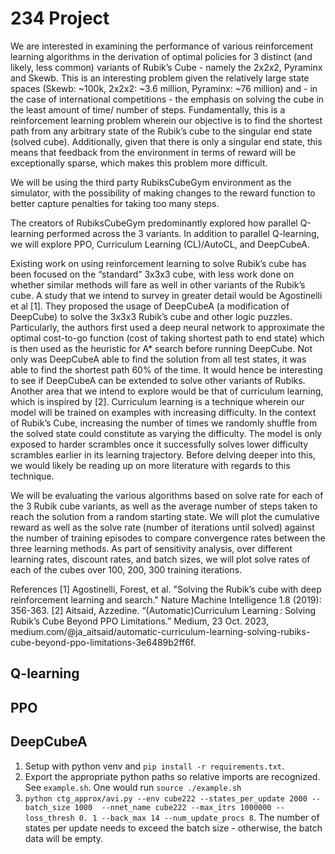 # 234 Project

We are interested in examining the performance of various reinforcement learning algorithms in the derivation of optimal policies for 3 distinct (and likely, less common) variants of Rubik’s Cube - namely the 2x2x2, Pyraminx and Skewb. This is an interesting problem given the relatively large state spaces (Skewb: ~100k, 2x2x2: ~3.6 million, Pyraminx: ~76 million) and - in the case of international competitions - the emphasis on solving the cube in the least amount of time/ number of steps. Fundamentally, this is a reinforcement learning problem wherein our objective is to find the shortest path from any arbitrary state of the Rubik’s cube to the singular end state (solved cube). Additionally, given that there is only a singular end state, this means that feedback from the environment in terms of reward will be exceptionally sparse, which makes this problem more difficult.

We will be using the third party RubiksCubeGym environment as the simulator, with the possibility of making changes to the reward function to better capture penalties for taking too many steps.

The creators of RubiksCubeGym predominantly explored how parallel Q-learning performed across the 3 variants. In addition to parallel Q-learning, we will explore PPO, Curriculum Learning (CL)/AutoCL, and DeepCubeA.

Existing work on using reinforcement learning to solve Rubik’s cube has been focused on the “standard” 3x3x3 cube, with less work done on whether similar methods will fare as well in other variants of the Rubik’s cube. A study that we intend to survey in greater detail would be Agostinelli et al [1]. They proposed the usage of DeepCubeA (a modification of DeepCube) to solve the 3x3x3 Rubik’s cube and other logic puzzles. Particularly, the authors first used a deep neural network to approximate the optimal cost-to-go function (cost of taking shortest path to end state) which is then used as the heuristic for A* search before running DeepCube. Not only was DeepCubeA able to find the solution from all test states, it was able to find the shortest path 60% of the time. It would hence be interesting to see if DeepCubeA can be extended to solve other variants of Rubiks.
Another area that we intend to explore would be that of curriculum learning, which is inspired by [2]. Curriculum learning is a technique wherein our model will be trained on examples with increasing difficulty. In the context of Rubik’s Cube, increasing the number of times we randomly shuffle from the solved state could constitute as varying the difficulty. The model is only exposed to harder scrambles once it successfully solves lower difficulty scrambles earlier in its learning trajectory. Before delving deeper into this, we would likely be reading up on more literature with regards to this technique.

We will be evaluating the various algorithms based on solve rate for each of the 3 Rubik cube variants, as well as the average number of steps taken to reach the solution from a random starting state. We will plot the cumulative reward as well as the solve rate (number of iterations until solved) against the number of training episodes to compare convergence rates between the three learning methods. As part of sensitivity analysis, over different learning rates, discount rates, and batch sizes, we will plot solve rates of each of the cubes over 100, 200, 300 training iterations. 

References
[1] Agostinelli, Forest, et al. "Solving the Rubik’s cube with deep reinforcement learning and search." Nature Machine Intelligence 1.8 (2019): 356-363.
[2] Aitsaid, Azzedine. “(Automatic)Curriculum Learning : Solving Rubik’s Cube Beyond PPO Limitations.” Medium, 23 Oct. 2023, medium.com/@ja_aitsaid/automatic-curriculum-learning-solving-rubiks-cube-beyond-ppo-limitations-3e6489b2ff6f. 

## Q-learning

## PPO

## DeepCubeA

1. Setup with python venv and `pip install -r requirements.txt`.
2. Export the appropriate python paths so relative imports are recognized. See `example.sh`. One would run `source ./example.sh`
3. `python ctg_approx/avi.py --env cube222 --states_per_update 2000 --batch_size 1000  --nnet_name cube222 --max_itrs 1000000 --loss_thresh 0.
1 --back_max 14 --num_update_procs 8`. The number of states per update needs to exceed the batch size - otherwise, the batch data will be empty.
